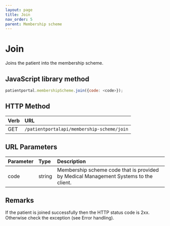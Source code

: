 ```yaml
---
layout: page
title: Join
nav_order: 5
parent: Membership scheme
---
```


# Join

Joins the patient into the membership scheme.

## JavaScript library method

```javascript
patientportal.membershipScheme.join({code: <code>});
```

## HTTP Method

| Verb | URL                                               |
|:-----|:--------------------------------------------------|
| GET | `/patientportalapi/membership-scheme/join` |

## URL Parameters

| Parameter | Type   | Description                                                 |
|:----------|:-------|:------------------------------------------------------------|
| code | string | Membership scheme code that is provided by Medical Management Systems to the client. |

## Remarks

If the patient is joined successfully then the HTTP status code is 2xx. Otherwise check the exception (see Error handling).
